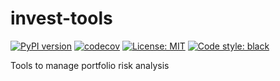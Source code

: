 # invest-tools

[![PyPI version](https://badge.fury.io/py/invest-tools.svg)](https://badge.fury.io/py/invest-tools)
[![codecov](https://codecov.io/gh/leo-jp-edwards/invest-tools/branch/main/graph/badge.svg?token=C1W8MZFS80)](https://codecov.io/gh/leo-jp-edwards/invest-tools)
[![License: MIT](https://img.shields.io/badge/License-MIT-yellow.svg)](https://opensource.org/licenses/MIT)
[![Code style: black](https://img.shields.io/badge/code%20style-black-000000.svg)](https://github.com/psf/black)

Tools to manage portfolio risk analysis
